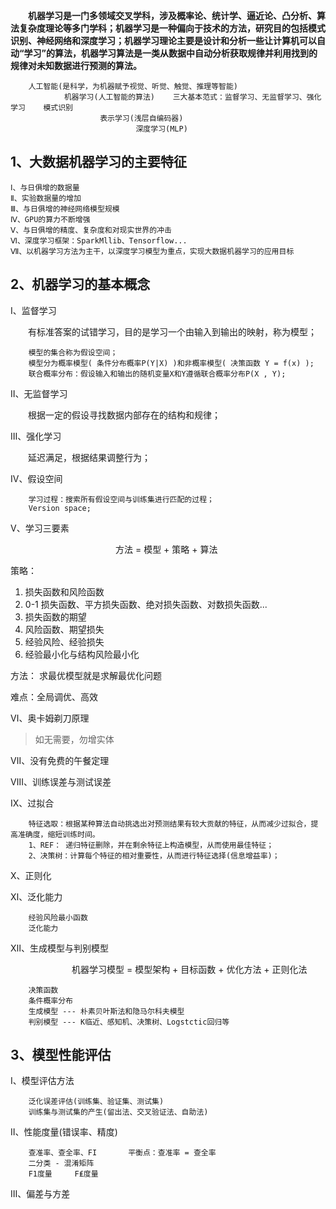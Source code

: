 

&emsp;&emsp;**机器学习是一门多领域交叉学科，涉及概率论、统计学、逼近论、凸分析、算法复杂度理论等多门学科；机器学习是一种偏向于技术的方法，研究目的包括模式识别、神经网络和深度学习；机器学习理论主要是设计和分析一些让计算机可以自动“学习”的算法，机器学习算法是一类从数据中自动分析获取规律并利用找到的规律对未知数据进行预测的算法。**

		人工智能(是科学，为机器赋予视觉、听觉、触觉、推理等智能)
				机器学习(人工智能的算法)    三大基本范式：监督学习、无监督学习、强化学习    模式识别
						表示学习(浅层自编码器)
								深度学习(MLP)

## 1、大数据机器学习的主要特征
	Ⅰ、与日俱增的数据量
	Ⅱ、实验数据量的增加
	Ⅲ、与日俱增的神经网络模型规模
	Ⅳ、GPU的算力不断增强
	Ⅴ、与日俱增的精度、复杂度和对现实世界的冲击
	Ⅵ、深度学习框架：SparkMllib、Tensorflow...
	Ⅶ、以机器学习方法为主干，以深度学习模型为重点，实现大数据机器学习的应用目标

## 2、机器学习的基本概念
Ⅰ、监督学习

&emsp;&emsp;有标准答案的试错学习，目的是学习一个由输入到输出的映射，称为模型；

		模型的集合称为假设空间；
		模型分为概率模型( 条件分布概率P(Y|X) )和非概率模型( 决策函数 Y = f(x) );
		联合概率分布：假设输入和输出的随机变量X和Y遵循联合概率分布P(X , Y);

Ⅱ、无监督学习

&emsp;&emsp;根据一定的假设寻找数据内部存在的结构和规律；

Ⅲ、强化学习

&emsp;&emsp;延迟满足，根据结果调整行为；

Ⅳ、假设空间

		学习过程：搜索所有假设空间与训练集进行匹配的过程；
		Version space;

Ⅴ、学习三要素

&emsp;&emsp;&emsp;&emsp;&emsp;&emsp;&emsp;&emsp;&emsp;&emsp;&emsp;&emsp;方法 = 模型 + 策略 + 算法

策略：
1. 损失函数和风险函数
2. 0-1 损失函数、平方损失函数、绝对损失函数、对数损失函数...
3. 损失函数的期望
4. 风险函数、期望损失
5. 经验风险、经验损失
6. 经验最小化与结构风险最小化

方法： 求最优模型就是求解最优化问题

难点：全局调优、高效

Ⅵ、奥卡姆剃刀原理  
> 如无需要，勿增实体

Ⅶ、没有免费的午餐定理

Ⅷ、训练误差与测试误差

Ⅸ、过拟合

		特征选取：根据某种算法自动挑选出对预测结果有较大贡献的特征，从而减少过拟合，提高准确度，缩短训练时间。
		1、REF： 递归特征删除，并在剩余特征上构造模型，从而使用最佳特征；
		2、决策树：计算每个特征的相对重要性，从而进行特征选择(信息增益率)；

Ⅹ、正则化

Ⅺ、泛化能力

		经验风险最小函数
		泛化能力

Ⅻ、生成模型与判别模型

&emsp;&emsp;&emsp;&emsp;&emsp;&emsp;&emsp;机器学习模型 = 模型架构 + 目标函数 + 优化方法 + 正则化法

		决策函数
		条件概率分布
		生成模型 --- 朴素贝叶斯法和隐马尔科夫模型
		判别模型 --- K临近、感知机、决策树、Logstctic回归等

## 3、模型性能评估
Ⅰ、模型评估方法

		泛化误差评估(训练集、验证集、测试集)
		训练集与测试集的产生(留出法、交叉验证法、自助法)

Ⅱ、性能度量(错误率、精度)

		查准率、查全率、FI       平衡点：查准率 = 查全率
		二分类 - 混淆矩阵
		F1度量     F₤度量

Ⅲ、偏差与方差




